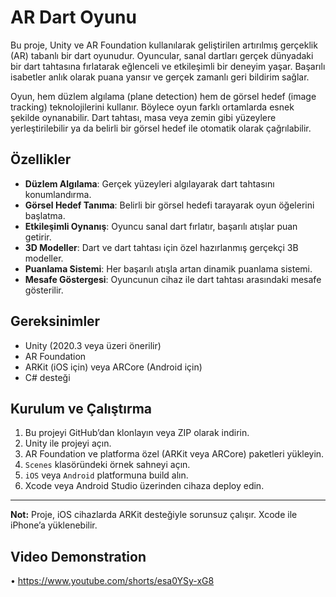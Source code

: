 # AR Dart Oyunu

Bu proje, Unity ve AR Foundation kullanılarak geliştirilen artırılmış gerçeklik (AR) tabanlı bir dart oyunudur. Oyuncular, sanal dartları gerçek dünyadaki bir dart tahtasına fırlatarak eğlenceli ve etkileşimli bir deneyim yaşar. Başarılı isabetler anlık olarak puana yansır ve gerçek zamanlı geri bildirim sağlar.

Oyun, hem düzlem algılama (plane detection) hem de görsel hedef (image tracking) teknolojilerini kullanır. Böylece oyun farklı ortamlarda esnek şekilde oynanabilir. Dart tahtası, masa veya zemin gibi yüzeylere yerleştirilebilir ya da belirli bir görsel hedef ile otomatik olarak çağrılabilir.

## Özellikler
- **Düzlem Algılama**: Gerçek yüzeyleri algılayarak dart tahtasını konumlandırma.
- **Görsel Hedef Tanıma**: Belirli bir görsel hedefi tarayarak oyun öğelerini başlatma.
- **Etkileşimli Oynanış**: Oyuncu sanal dart fırlatır, başarılı atışlar puan getirir.
- **3D Modeller**: Dart ve dart tahtası için özel hazırlanmış gerçekçi 3B modeller.
- **Puanlama Sistemi**: Her başarılı atışla artan dinamik puanlama sistemi.
- **Mesafe Göstergesi**: Oyuncunun cihaz ile dart tahtası arasındaki mesafe gösterilir.

## Gereksinimler
- Unity (2020.3 veya üzeri önerilir)
- AR Foundation
- ARKit (iOS için) veya ARCore (Android için)
- C# desteği

## Kurulum ve Çalıştırma
1. Bu projeyi GitHub’dan klonlayın veya ZIP olarak indirin.
2. Unity ile projeyi açın.
3. AR Foundation ve platforma özel (ARKit veya ARCore) paketleri yükleyin.
4. `Scenes` klasöründeki örnek sahneyi açın.
5. `iOS` veya `Android` platformuna build alın.
6. Xcode veya Android Studio üzerinden cihaza deploy edin.

---

**Not:** Proje, iOS cihazlarda ARKit desteğiyle sorunsuz çalışır. Xcode ile iPhone’a yüklenebilir.

## Video Demonstration
• https://www.youtube.com/shorts/esa0YSy-xG8
